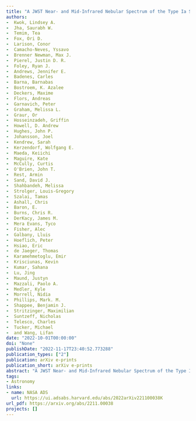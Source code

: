 ```yaml
---
title: "A JWST Near- and Mid-Infrared Nebular Spectrum of the Type Ia Supernova 2021aefx"
authors:
-  Kwok, Lindsey A.
-  Jha, Saurabh W.
-  Temim, Tea
-  Fox, Ori D.
-  Larison, Conor
-  Camacho-Neves, Yssavo
-  Brenner Newman, Max J.
-  Pierel, Justin D. R.
-  Foley, Ryan J.
-  Andrews, Jennifer E.
-  Badenes, Carles
-  Barna, Barnabas
-  Bostroem, K. Azalee
-  Deckers, Maxime
-  Flors, Andreas
-  Garnavich, Peter
-  Graham, Melissa L.
-  Graur, Or
-  Hosseinzadeh, Griffin
-  Howell, D. Andrew
-  Hughes, John P.
-  Johansson, Joel
-  Kendrew, Sarah
-  Kerzendorf, Wolfgang E.
-  Maeda, Keiichi
-  Maguire, Kate
-  McCully, Curtis
-  O'Brien, John T.
-  Rest, Armin
-  Sand, David J.
-  Shahbandeh, Melissa
-  Strolger, Louis-Gregory
-  Szalai, Tamas
-  Ashall, Chris
-  Baron, E.
-  Burns, Chris R.
-  DerKacy, James M.
-  Mera Evans, Tyco
-  Fisher, Alec
-  Galbany, Lluis
-  Hoeflich, Peter
-  Hsiao, Eric
-  de Jaeger, Thomas
-  Karamehmetoglu, Emir
-  Krisciunas, Kevin
-  Kumar, Sahana
-  Lu, Jing
-  Maund, Justyn
-  Mazzali, Paolo A.
-  Medler, Kyle
-  Morrell, Nidia
-  Phillips, Mark. M.
-  Shappee, Benjamin J.
-  Stritzinger, Maximilian
-  Suntzeff, Nicholas
-  Telesco, Charles
-  Tucker, Michael
-  and Wang, Lifan
date: "2022-10-01T00:00:00"
doi: "None"
publishDate: "2022-11-17T23:40:52.773288"
publication_types: ["2"]
publication: arXiv e-prints
publication_short: arXiv e-prints
abstract: "A JWST Near- and Mid-Infrared Nebular Spectrum of the Type Ia Supernova 2021aefx"
tags:
- Astronomy
links:
- name: NASA ADS
  url: https://ui.adsabs.harvard.edu/abs/2022arXiv221100038K
url_pdf: https://arxiv.org/abs/2211.00038
projects: []
---
```

